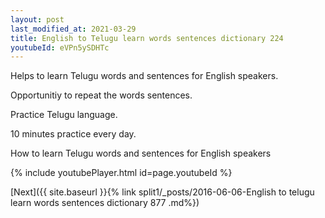 ```yaml
---
layout: post
last_modified_at: 2021-03-29
title: English to Telugu learn words sentences dictionary 224 
youtubeId: eVPn5ySDHTc
---
```

 
 
Helps to learn Telugu words and sentences for English speakers.

Opportunitiy to repeat the words sentences. 

Practice Telugu language. 
 
10 minutes practice every day. 
 
How to learn Telugu words and sentences for English speakers 
 
{% include youtubePlayer.html id=page.youtubeId %}
 
 
[Next]({{ site.baseurl }}{% link  split1/_posts/2016-06-06-English to telugu learn words sentences dictionary 877 .md%})
 
